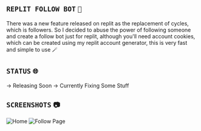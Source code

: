 ## `REPLIT FOLLOW BOT` `🤖`
There was a new feature released on replit as the replacement of cycles, which is followers. So I decided to abuse the power of following someone and create a follow bot just for replit, although you'll need account cookies, which can be created using my replit account generator, this is very fast and simple to use 🪄

## `STATUS` `🌐`
-> Releasing Soon
-> Currently Fixing Some Stuff

## `SCREENSHOTS` `📷`
![Home](https://user-images.githubusercontent.com/107319782/177672351-7028a02f-1c9c-42fd-be2a-c9fd59275d03.png)
![Follow Page](https://user-images.githubusercontent.com/107319782/177672383-877114a0-9460-47e6-afe2-dabe6ddac583.png)
